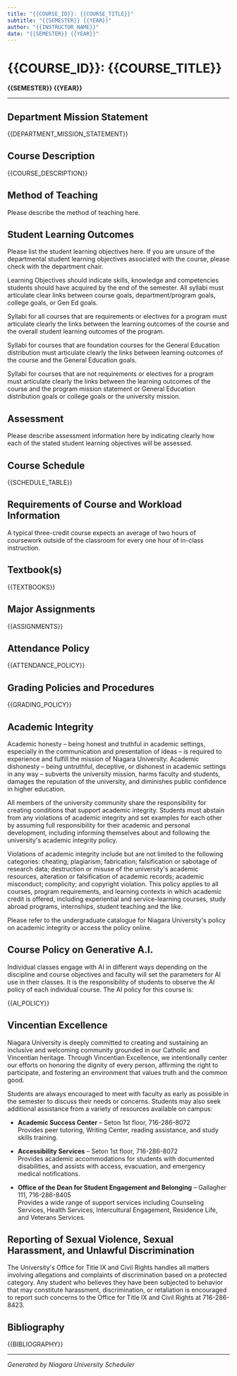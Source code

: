 ```yaml
---
title: "{{COURSE_ID}}: {{COURSE_TITLE}}"
subtitle: "{{SEMESTER}} {{YEAR}}"
author: "{{INSTRUCTOR_NAME}}"
date: "{{SEMESTER}} {{YEAR}}"
---
```


# {{COURSE_ID}}: {{COURSE_TITLE}}
**{{SEMESTER}} {{YEAR}}**

---

## Department Mission Statement

{{DEPARTMENT_MISSION_STATEMENT}}

## Course Description

{{COURSE_DESCRIPTION}}

## Method of Teaching

Please describe the method of teaching here.

## Student Learning Outcomes

Please list the student learning objectives here. If you are unsure of the departmental student learning objectives associated with the course, please check with the department chair.

Learning Objectives should indicate skills, knowledge and competencies students should have acquired by the end of the semester. All syllabi must articulate clear links between course goals, department/program goals, college goals, or Gen Ed goals.

Syllabi for all courses that are requirements or electives for a program must articulate clearly the links between the learning outcomes of the course and the overall student learning outcomes of the program.

Syllabi for courses that are foundation courses for the General Education distribution must articulate clearly the links between learning outcomes of the course and the General Education goals.

Syllabi for courses that are not requirements or electives for a program must articulate clearly the links between the learning outcomes of the course and the program mission statement or General Education distribution goals or college goals or the university mission.

## Assessment

Please describe assessment information here by indicating clearly how each of the stated student learning objectives will be assessed.

## Course Schedule

{{SCHEDULE_TABLE}}

## Requirements of Course and Workload Information

A typical three-credit course expects an average of two hours of coursework outside of the classroom for every one hour of in-class instruction.

## Textbook(s)

{{TEXTBOOKS}}

## Major Assignments

{{ASSIGNMENTS}}

## Attendance Policy

{{ATTENDANCE_POLICY}}

## Grading Policies and Procedures

{{GRADING_POLICY}}

## Academic Integrity

Academic honesty – being honest and truthful in academic settings, especially in the communication and presentation of ideas – is required to experience and fulfill the mission of Niagara University. Academic dishonesty – being untruthful, deceptive, or dishonest in academic settings in any way – subverts the university mission, harms faculty and students, damages the reputation of the university, and diminishes public confidence in higher education.

All members of the university community share the responsibility for creating conditions that support academic integrity. Students must abstain from any violations of academic integrity and set examples for each other by assuming full responsibility for their academic and personal development, including informing themselves about and following the university's academic integrity policy.

Violations of academic integrity include but are not limited to the following categories: cheating; plagiarism; fabrication; falsification or sabotage of research data; destruction or misuse of the university's academic resources, alteration or falsification of academic records; academic misconduct; complicity; and copyright violation. This policy applies to all courses, program requirements, and learning contexts in which academic credit is offered, including experiential and service-learning courses, study abroad programs, internships, student teaching and the like.

Please refer to the undergraduate catalogue for Niagara University's policy on academic integrity or access the policy online.

## Course Policy on Generative A.I.

Individual classes engage with AI in different ways depending on the discipline and course objectives and faculty will set the parameters for AI use in their classes. It is the responsibility of students to observe the AI policy of each individual course. The AI policy for this course is:

{{AI_POLICY}}

## Vincentian Excellence

Niagara University is deeply committed to creating and sustaining an inclusive and welcoming community grounded in our Catholic and Vincentian heritage. Through Vincentian Excellence, we intentionally center our efforts on honoring the dignity of every person, affirming the right to participate, and fostering an environment that values truth and the common good.

Students are always encouraged to meet with faculty as early as possible in the semester to discuss their needs or concerns. Students may also seek additional assistance from a variety of resources available on campus:

- **Academic Success Center** – Seton 1st floor, 716-286-8072  
  Provides peer tutoring, Writing Center, reading assistance, and study skills training.

- **Accessibility Services** – Seton 1st floor, 716-286-8072  
  Provides academic accommodations for students with documented disabilities, and assists with access, evacuation, and emergency medical notifications.

- **Office of the Dean for Student Engagement and Belonging** – Gallagher 111, 716-286-8405  
  Provides a wide range of support services including Counseling Services, Health Services, Intercultural Engagement, Residence Life, and Veterans Services.

## Reporting of Sexual Violence, Sexual Harassment, and Unlawful Discrimination

The University's Office for Title IX and Civil Rights handles all matters involving allegations and complaints of discrimination based on a protected category. Any student who believes they have been subjected to behavior that may constitute harassment, discrimination, or retaliation is encouraged to report such concerns to the Office for Title IX and Civil Rights at 716-286-8423.

## Bibliography

{{BIBLIOGRAPHY}}

---
*Generated by Niagara University Scheduler*